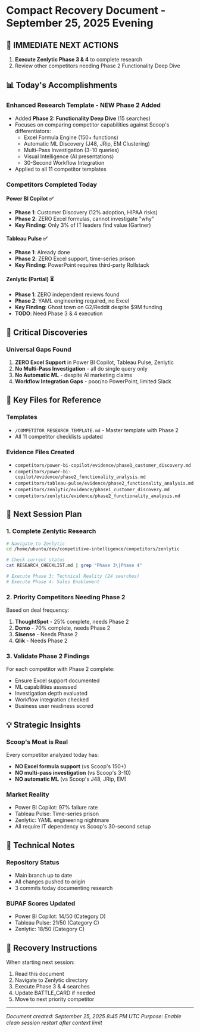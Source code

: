 # Compact Recovery Document - September 25, 2025 Evening

## 🎯 IMMEDIATE NEXT ACTIONS
1. **Execute Zenlytic Phase 3 & 4** to complete research
2. Review other competitors needing Phase 2 Functionality Deep Dive

## 📊 Today's Accomplishments

### Enhanced Research Template - NEW Phase 2 Added
- Added **Phase 2: Functionality Deep Dive** (15 searches)
- Focuses on comparing competitor capabilities against Scoop's differentiators:
  - Excel Formula Engine (150+ functions)
  - Automatic ML Discovery (J48, JRip, EM Clustering)
  - Multi-Pass Investigation (3-10 queries)
  - Visual Intelligence (AI presentations)
  - 30-Second Workflow Integration
- Applied to all 11 competitor templates

### Competitors Completed Today

#### Power BI Copilot ✅
- **Phase 1**: Customer Discovery (12% adoption, HIPAA risks)
- **Phase 2**: ZERO Excel formulas, cannot investigate "why"
- **Key Finding**: Only 3% of IT leaders find value (Gartner)

#### Tableau Pulse ✅
- **Phase 1**: Already done
- **Phase 2**: ZERO Excel support, time-series prison
- **Key Finding**: PowerPoint requires third-party Rollstack

#### Zenlytic (Partial) ⏳
- **Phase 1**: ZERO independent reviews found
- **Phase 2**: YAML engineering required, no Excel
- **Key Finding**: Ghost town on G2/Reddit despite $9M funding
- **TODO**: Need Phase 3 & 4 execution

## 🔴 Critical Discoveries

### Universal Gaps Found
1. **ZERO Excel Support** in Power BI Copilot, Tableau Pulse, Zenlytic
2. **No Multi-Pass Investigation** - all do single query only
3. **No Automatic ML** - despite AI marketing claims
4. **Workflow Integration Gaps** - poor/no PowerPoint, limited Slack

## 📁 Key Files for Reference

### Templates
- `/COMPETITOR_RESEARCH_TEMPLATE.md` - Master template with Phase 2
- All 11 competitor checklists updated

### Evidence Files Created
- `competitors/power-bi-copilot/evidence/phase1_customer_discovery.md`
- `competitors/power-bi-copilot/evidence/phase2_functionality_analysis.md`
- `competitors/tableau-pulse/evidence/phase2_functionality_analysis.md`
- `competitors/zenlytic/evidence/phase1_customer_discovery.md`
- `competitors/zenlytic/evidence/phase2_functionality_analysis.md`

## 🚀 Next Session Plan

### 1. Complete Zenlytic Research
```bash
# Navigate to Zenlytic
cd /home/ubuntu/dev/competitive-intelligence/competitors/zenlytic

# Check current status
cat RESEARCH_CHECKLIST.md | grep "Phase 3\|Phase 4"

# Execute Phase 3: Technical Reality (24 searches)
# Execute Phase 4: Sales Enablement
```

### 2. Priority Competitors Needing Phase 2
Based on deal frequency:
1. **ThoughtSpot** - 25% complete, needs Phase 2
2. **Domo** - 70% complete, needs Phase 2
3. **Sisense** - Needs Phase 2
4. **Qlik** - Needs Phase 2

### 3. Validate Phase 2 Findings
For each competitor with Phase 2 complete:
- Ensure Excel support documented
- ML capabilities assessed
- Investigation depth evaluated
- Workflow integration checked
- Business user readiness scored

## 💡 Strategic Insights

### Scoop's Moat is Real
Every competitor analyzed today has:
- **NO Excel formula support** (vs Scoop's 150+)
- **NO multi-pass investigation** (vs Scoop's 3-10)
- **NO automatic ML** (vs Scoop's J48, JRip, EM)

### Market Reality
- Power BI Copilot: 97% failure rate
- Tableau Pulse: Time-series prison
- Zenlytic: YAML engineering nightmare
- All require IT dependency vs Scoop's 30-second setup

## 🔧 Technical Notes

### Repository Status
- Main branch up to date
- All changes pushed to origin
- 3 commits today documenting research

### BUPAF Scores Updated
- Power BI Copilot: 14/50 (Category D)
- Tableau Pulse: 21/50 (Category C)
- Zenlytic: 18/50 (Category C)

## 📝 Recovery Instructions

When starting next session:
1. Read this document
2. Navigate to Zenlytic directory
3. Execute Phase 3 & 4 searches
4. Update BATTLE_CARD if needed
5. Move to next priority competitor

---
*Document created: September 25, 2025 8:45 PM UTC*
*Purpose: Enable clean session restart after context limit*
